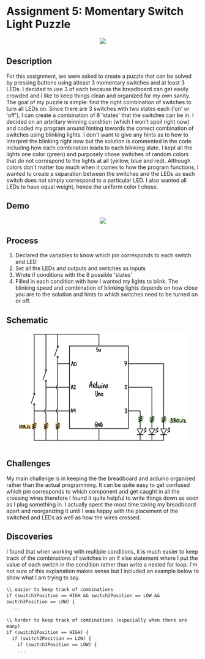 # Assignment 5: Momentary Switch Light Puzzle

<p align="center">
  <img src="image1.png" width="450">
</p>

## Description
For this assignment, we were asked to create a puzzle that can be solved by pressing buttons using atleast 3 momentary switches and at least 3 LEDs. I decided to use 3 of each because the breadboard can get easily crowded and I like to keep things clean and organized for my own sanity. The goal of my puzzle is simple: find the right combination of switches to turn all LEDs on. Since there are 3 switches with two states each ('on' or 'off'), I can create a combination of 8 'states' that the switches can be in. I decided on an arbritary winning condition (which I won't spoil right now) and coded my program around hinting towards the correct combination of switches using blinking lights. I don't want to give any hints as to how to interpret the blinking right now but the solution is commented in the code including how each combination leads to each blinking state. I kept all the lights one color (green) and purposely chose switches of random colors that do not correspond to the lights at all (yellow, blue and red). Although colors don't matter too much when it comes to how the program functions, I wanted to create a separation between the switches and the LEDs as each switch does not simply correspond to a particular LED. I also wanted all LEDs to have equal weight, hence the uniform color I chose.

## Demo
<p align="center">
  <img src="feb9_demo.gif" width="520">
</p>

## Process
1. Declared the variables to know which pin corresponds to each switch and LED
2. Set all the LEDs and outputs and switches as inputs
3. Wrote if conditions with the 8 possible 'states'
4. Filled in each condition with how I wanted my lights to blink. The blinking speed and combination of blinking lights depends on how close you are to the solution and hints to which switches need to be turned on or off.

## Schematic
<p align="center">
  <img src="schematic.png" width="450">
</p>

## Challenges
My main challenge is in keeping the the breadboard and arduino organised rather than the actual programming. It can be quite easy to get confused which pin corresponds to which component and get caught in all the crossing wires therefore I found it quite helpful to write things down as soon as I plug something in. I actually spent the most time taking my breadboard apart and reorganizing it until I was happy with the placement of the switched and LEDs as well as how the wires crossed.

## Discoveries
I found that when working with multiple conditions, it is much easier to keep track of the combinations of switches in an if else statement where I put the value of each switch in the condition rather than write a nested for loop. I'm not sure of this explanation makes sense but I included an example below to show what I am trying to say.

```Processing
\\ easier to keep track of combinations
if (switch1Position == HIGH && switch2Position == LOW && switch3Position == LOW) {
  ...

\\ harder to keep track of combinations (especially when there are many)
if (switch1Position == HIGH) {
  if (switch2Position == LOW) {
    if (switch3Position == LOW) {
    ...

```

